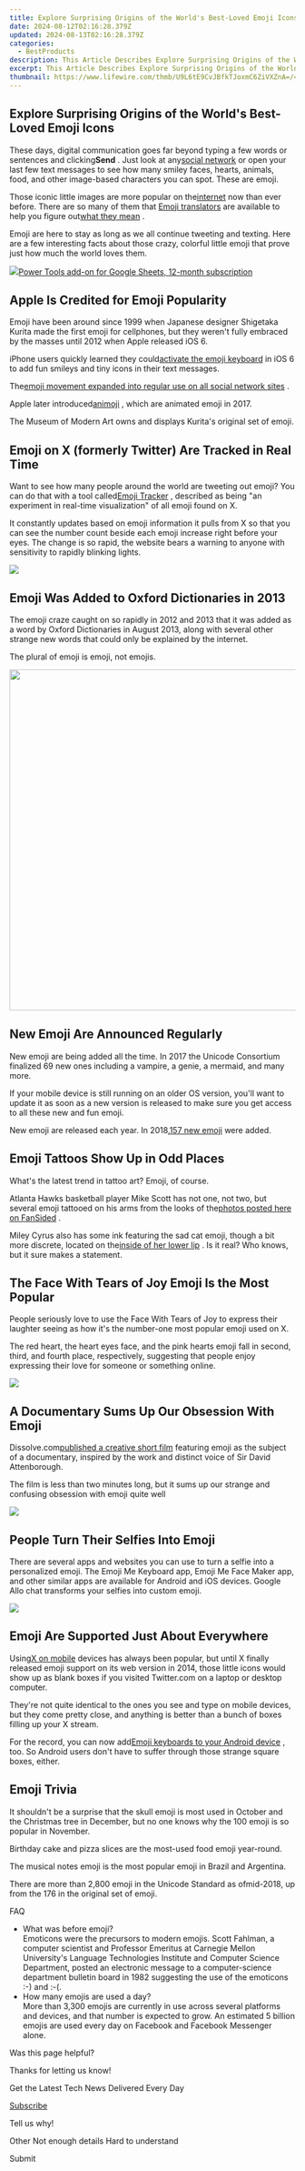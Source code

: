 ```yaml
---
title: Explore Surprising Origins of the World's Best-Loved Emoji Icons
date: 2024-08-12T02:16:28.379Z
updated: 2024-08-13T02:16:28.379Z
categories:
  - BestProducts
description: This Article Describes Explore Surprising Origins of the World's Best-Loved Emoji Icons
excerpt: This Article Describes Explore Surprising Origins of the World's Best-Loved Emoji Icons
thumbnail: https://www.lifewire.com/thmb/U9L6tE9CvJBfkTJoxmC6ZiVXZnA=/400x300/filters:no_upscale():max_bytes(150000):strip_icc():format(webp)/GettyImages-827678424-5b6c5a0246e0fb0025d6f810.jpg
---
```


## Explore Surprising Origins of the World's Best-Loved Emoji Icons
 These days, digital communication goes far beyond typing a few words or sentences and clicking**Send** . Just look at any[social network](https://www.lifewire.com/top-social-networking-sites-people-are-using-3486554) or open your last few text messages to see how many smiley faces, hearts, animals, food, and other image-based characters you can spot. These are emoji.

 Those iconic little images are more popular on the[internet](https://www.lifewire.com/difference-between-the-internet-and-the-web-2483335) now than ever before. There are so many of them that [Emoji translators](https://www.lifewire.com/emoji-translators-4142626) are available to help you figure out[what they mean](https://www.lifewire.com/less-obvious-emoji-meanings-3485884) .

 Emoji are here to stay as long as we all continue tweeting and texting. Here are a few interesting facts about those crazy, colorful little emoji that prove just how much the world loves them.

<!-- affiliate ads begin -->
<a href="https://secure.2checkout.com/order/checkout.php?PRODS=4721564&QTY=1&AFFILIATE=108875&CART=1"><img src="https://secure.avangate.com/images/merchant/c14a8df1e1b4d5297e9cb30cb34d5a00/products/copy_power-tools-48.png" border="0">Power Tools add-on for Google Sheets, 12-month subscription</a>
<!-- affiliate ads end -->
## Apple Is Credited for Emoji Popularity

 Emoji have been around since 1999 when Japanese designer Shigetaka Kurita made the first emoji for cellphones, but they weren't fully embraced by the masses until 2012 when Apple released iOS 6.

 iPhone users quickly learned they could[activate the emoji keyboard](https://www.lifewire.com/add-emoji-to-iphone-1999153) in iOS 6 to add fun smileys and tiny icons in their text messages.

 The[emoji movement expanded into regular use on all social network sites](https://www.lifewire.com/add-facebook-smileys-to-status-updates-2654604) .

 Apple later introduced[animoji](https://www.lifewire.com/animoji-4153078) , which are animated emoji in 2017\.

 The Museum of Modern Art owns and displays Kurita's original set of emoji.

## Emoji on X (formerly Twitter) Are Tracked in Real Time

 Want to see how many people around the world are tweeting out emoji? You can do that with a tool called[Emoji Tracker](http://www.emojitracker.com/) , described as being "an experiment in real-time visualization" of all emoji found on X.

 It constantly updates based on emoji information it pulls from X so that you can see the number count beside each emoji increase right before your eyes. The change is so rapid, the website bears a warning to anyone with sensitivity to rapidly blinking lights.

<!-- affiliate ads begin -->
<a href="https://secure.2checkout.com/order/checkout.php?PRODS=35038891&QTY=1&AFFILIATE=108875&CART=1"><img src="https://www.dupinout.com/wp-content/uploads/2021/12/DupInOut-New-Duplicate-Scan-Tab.png" border="0"></a>
<!-- affiliate ads end -->
## Emoji Was Added to Oxford Dictionaries in 2013

 The emoji craze caught on so rapidly in 2012 and 2013 that it was added as a word by Oxford Dictionaries in August 2013, along with several other strange new words that could only be explained by the internet.

The plural of emoji is emoji, not emojis.

<!-- affiliate ads begin -->
<a href="https://appsumo.8odi.net/c/5597632/2087484/7443" target="_top" id="2087484"><img src="//a.impactradius-go.com/display-ad/7443-2087484" border="0" alt="" width="1200" height="600"/></a><img height="0" width="0" src="https://appsumo.8odi.net/i/5597632/2087484/7443" style="position:absolute;visibility:hidden;" border="0" />
<!-- affiliate ads end -->
## New Emoji Are Announced Regularly

 New emoji are being added all the time. In 2017 the Unicode Consortium finalized 69 new ones including a vampire, a genie, a mermaid, and many more.

 If your mobile device is still running on an older OS version, you'll want to update it as soon as a new version is released to make sure you get access to all these new and fun emoji.

 New emoji are released each year. In 2018,[157 new emoji](https://blog.emojipedia.org/157-new-emojis-in-the-final-2018-emoji-list/) were added.

## Emoji Tattoos Show Up in Odd Places

 What's the latest trend in tattoo art? Emoji, of course.

 Atlanta Hawks basketball player Mike Scott has not one, not two, but several emoji tattooed on his arms from the looks of the[photos posted here on FanSided](http://fansided.com/2014/04/22/atlanta-hawks-forward-mike-scott-emoji-tattoos-photo/#!bxoMcK) .

 Miley Cyrus also has some ink featuring the sad cat emoji, though a bit more discrete, located on the[inside of her lower lip](http://www.mtv.com/news/2306842/miley-cyrus-cat-emoji-lip-tattoo/) . Is it real? Who knows, but it sure makes a statement.

## The Face With Tears of Joy Emoji Is the Most Popular

 People seriously love to use the Face With Tears of Joy to express their laughter seeing as how it's the number-one most popular emoji used on X.

 The red heart, the heart eyes face, and the pink hearts emoji fall in second, third, and fourth place, respectively, suggesting that people enjoy expressing their love for someone or something online.

<!-- affiliate ads begin -->
<a href="https://shop.mondly.com/affiliate.php?ACCOUNT=ATISTUDI&AFFILIATE=108875&PATH=https%3A%2F%2Fwww.mondly.com%3FAFFILIATE%3D108875%26RESOURCE%3D%2BEducational%2B300x600%2B"><img src="https://secure.avangate.com/images/merchant/69c418c33ec2e1a4267fa9bb77fa1428/educational-300x600.gif" border="0"></a>
<!-- affiliate ads end -->
## A Documentary Sums Up Our Obsession With Emoji

 Dissolve.com[published a creative short film](http://www.dissolve.com/showreels/emoji) featuring emoji as the subject of a documentary, inspired by the work and distinct voice of Sir David Attenborough.

 The film is less than two minutes long, but it sums up our strange and confusing obsession with emoji quite well

<!-- affiliate ads begin -->
<a href="https://store.movavi.com/affiliate.php?ACCOUNT=MOVAVI&AFFILIATE=108875&PATH=https%3A%2F%2Fwww.movavi.com%3FAFFILIATE%3D108875%26RESOURCE%3DMovavi%2BVideo%2BEditor%2Bbox"><img src="https://mcusercontent.com/0885a03ded3d480dca9287f12/images/6d3207fd-9f15-4c21-f0ad-59c68e6a7e2a.png" border="0"></a>
<!-- affiliate ads end -->
## People Turn Their Selfies Into Emoji

 There are several apps and websites you can use to turn a selfie into a personalized emoji. The Emoji Me Keyboard app, Emoji Me Face Maker app, and other similar apps are available for Android and iOS devices. Google Allo chat transforms your selfies into custom emoji.

<!-- affiliate ads begin -->
<a href="https://store.revouninstaller.com/order/checkout.php?PRODS=27889512&QTY=1&AFFILIATE=108875&CART=1"><img src="https://secure.avangate.com/images/merchant/4282ec8de8c9be897e7aff4aa231b1a4/728__90.jpg" border="0"></a>
<!-- affiliate ads end -->
## Emoji Are Supported Just About Everywhere

 Using[X on mobile](https://www.lifewire.com/best-mobile-twitter-apps-3486098) devices has always been popular, but until X finally released emoji support on its web version in 2014, those little icons would show up as blank boxes if you visited Twitter.com on a laptop or desktop computer.

 They're not quite identical to the ones you see and type on mobile devices, but they come pretty close, and anything is better than a bunch of boxes filling up your X stream.

 For the record, you can now add[Emoji keyboards to your Android device](https://www.lifewire.com/add-emojis-to-android-4149696) , too. So Android users don't have to suffer through those strange square boxes, either.

## Emoji Trivia

 It shouldn't be a surprise that the skull emoji is most used in October and the Christmas tree in December, but no one knows why the 100 emoji is so popular in November.

 Birthday cake and pizza slices are the most-used food emoji year-round.

 The musical notes emoji is the most popular emoji in Brazil and Argentina.

 There are more than 2,800 emoji in the Unicode Standard as of ​mid-2018, up from the 176 in the original set of emoji.

 FAQ

* What was before emoji?  
 Emoticons were the precursors to modern emojis. Scott Fahlman, a computer scientist and Professor Emeritus at Carnegie Mellon University's Language Technologies Institute and Computer Science Department, posted an electronic message to a computer-science department bulletin board in 1982 suggesting the use of the emoticons :-) and :-(.
* How many emojis are used a day?  
 More than 3,300 emojis are currently in use across several platforms and devices, and that number is expected to grow. An estimated 5 billion emojis are used every day on Facebook and Facebook Messenger alone.

Was this page helpful?

Thanks for letting us know!

 Get the Latest Tech News Delivered Every Day

[Subscribe](https://www.lifewire.com/#)

Tell us why!

 Other  Not enough details  Hard to understand

 Submit

<ins class="adsbygoogle"
     style="display:block"
     data-ad-format="autorelaxed"
     data-ad-client="ca-pub-7571918770474297"
     data-ad-slot="1223367746"></ins>



<ins class="adsbygoogle"
     style="display:block"
     data-ad-client="ca-pub-7571918770474297"
     data-ad-slot="8358498916"
     data-ad-format="auto"
     data-full-width-responsive="true"></ins>


